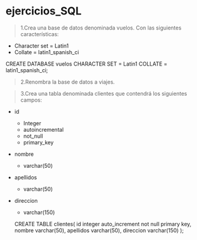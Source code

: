 # ejercicios_SQL

>1.Crea una base de datos denominada vuelos. Con las siguientes características:
* Character set = Latin1
* Collate = latin1_spanish_ci

CREATE DATABASE vuelos
CHARACTER SET = Latin1
COLLATE = latin1_spanish_ci; 

>2.Renombra la base de datos a viajes.

>3.Crea una tabla denominada clientes que contendrá los siguientes campos:
* id 
  * Integer
  * autoincremental 
  * not_null 
  * primary_key
* nombre
  * varchar(50)
* apellidos
  * varchar(50)
* direccion
  * varchar(150)

  CREATE TABLE clientes(
      id integer auto_increment not null primary key,
      nombre varchar(50),
      apellidos varchar(50),
      direccion varchar(150)
  );
  